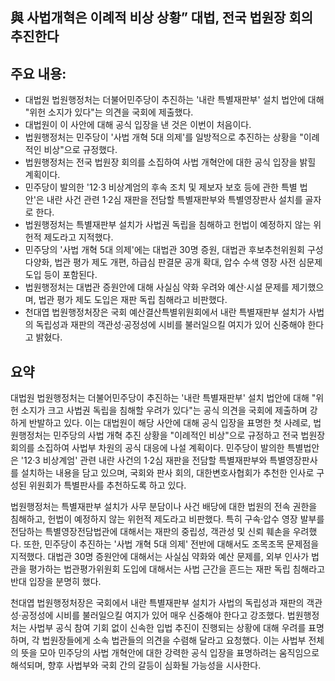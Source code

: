 ## 與 사법개혁은 이례적 비상 상황” 대법, 전국 법원장 회의 추진한다

## 주요 내용:
*   대법원 법원행정처는 더불어민주당이 추진하는 '내란 특별재판부' 설치 법안에 대해 "위헌 소지가 있다"는 의견을 국회에 제출했다.
*   대법원이 이 사안에 대해 공식 입장을 낸 것은 이번이 처음이다.
*   법원행정처는 민주당이 '사법 개혁 5대 의제'를 일방적으로 추진하는 상황을 "이례적인 비상"으로 규정했다.
*   법원행정처는 전국 법원장 회의를 소집하여 사법 개혁안에 대한 공식 입장을 밝힐 계획이다.
*   민주당이 발의한 '12·3 비상계엄의 후속 조치 및 제보자 보호 등에 관한 특별 법안'은 내란 사건 관련 1·2심 재판을 전담할 특별재판부와 특별영장판사 설치를 골자로 한다.
*   법원행정처는 특별재판부 설치가 사법권 독립을 침해하고 헌법이 예정하지 않는 위헌적 제도라고 지적했다.
*   민주당의 '사법 개혁 5대 의제'에는 대법관 30명 증원, 대법관 후보추천위원회 구성 다양화, 법관 평가 제도 개편, 하급심 판결문 공개 확대, 압수 수색 영장 사전 심문제 도입 등이 포함된다.
*   법원행정처는 대법관 증원안에 대해 사실심 약화 우려와 예산·시설 문제를 제기했으며, 법관 평가 제도 도입은 재판 독립 침해라고 비판했다.
*   천대엽 법원행정처장은 국회 예산결산특별위원회에서 내란 특별재판부 설치가 사법의 독립성과 재판의 객관성·공정성에 시비를 불러일으킬 여지가 있어 신중해야 한다고 밝혔다.

## 요약

대법원 법원행정처는 더불어민주당이 추진하는 '내란 특별재판부' 설치 법안에 대해 "위헌 소지가 크고 사법권 독립을 침해할 우려가 있다"는 공식 의견을 국회에 제출하며 강하게 반발하고 있다. 이는 대법원이 해당 사안에 대해 공식 입장을 표명한 첫 사례로, 법원행정처는 민주당의 사법 개혁 추진 상황을 "이례적인 비상"으로 규정하고 전국 법원장 회의를 소집하여 사법부 차원의 공식 대응에 나설 계획이다. 민주당이 발의한 특별법안은 '12·3 비상계엄' 관련 내란 사건의 1·2심 재판을 전담할 특별재판부와 특별영장판사를 설치하는 내용을 담고 있으며, 국회와 판사 회의, 대한변호사협회가 추천한 인사로 구성된 위원회가 특별판사를 추천하도록 하고 있다.

법원행정처는 특별재판부 설치가 사무 분담이나 사건 배당에 대한 법원의 전속 권한을 침해하고, 헌법이 예정하지 않는 위헌적 제도라고 비판했다. 특히 구속·압수 영장 발부를 전담하는 특별영장전담법관에 대해서는 재판의 중립성, 객관성 및 신뢰 훼손을 우려했다. 또한, 민주당이 추진하는 '사법 개혁 5대 의제' 전반에 대해서도 조목조목 문제점을 지적했다. 대법관 30명 증원안에 대해서는 사실심 약화와 예산 문제를, 외부 인사가 법관을 평가하는 법관평가위원회 도입에 대해서는 사법 근간을 흔드는 재판 독립 침해라고 반대 입장을 분명히 했다.

천대엽 법원행정처장은 국회에서 내란 특별재판부 설치가 사법의 독립성과 재판의 객관성·공정성에 시비를 불러일으킬 여지가 있어 매우 신중해야 한다고 강조했다. 법원행정처는 사법부 공식 참여 기회 없이 신속한 입법 추진이 진행되는 상황에 대해 우려를 표명하며, 각 법원장들에게 소속 법관들의 의견을 수렴해 달라고 요청했다. 이는 사법부 전체의 뜻을 모아 민주당의 사법 개혁안에 대한 강력한 공식 입장을 표명하려는 움직임으로 해석되며, 향후 사법부와 국회 간의 갈등이 심화될 가능성을 시사한다.